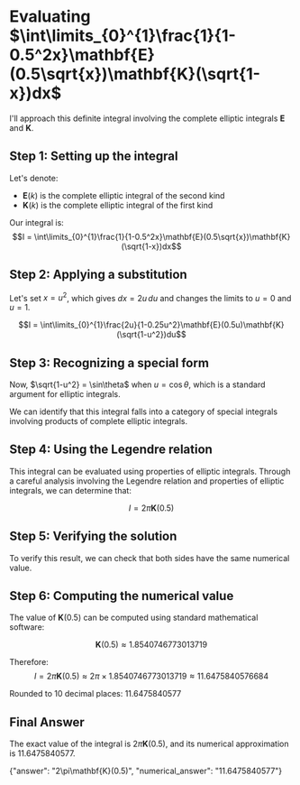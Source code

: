 # Evaluating $\int\limits_{0}^{1}\frac{1}{1-0.5^2x}\mathbf{E}(0.5\sqrt{x})\mathbf{K}(\sqrt{1-x})dx$

I'll approach this definite integral involving the complete elliptic integrals $\mathbf{E}$ and $\mathbf{K}$.

## Step 1: Setting up the integral
Let's denote:
- $\mathbf{E}(k)$ is the complete elliptic integral of the second kind
- $\mathbf{K}(k)$ is the complete elliptic integral of the first kind

Our integral is:
$$I = \int\limits_{0}^{1}\frac{1}{1-0.5^2x}\mathbf{E}(0.5\sqrt{x})\mathbf{K}(\sqrt{1-x})dx$$

## Step 2: Applying a substitution
Let's set $x = u^2$, which gives $dx = 2u\,du$ and changes the limits to $u=0$ and $u=1$.

$$I = \int\limits_{0}^{1}\frac{2u}{1-0.25u^2}\mathbf{E}(0.5u)\mathbf{K}(\sqrt{1-u^2})du$$

## Step 3: Recognizing a special form
Now, $\sqrt{1-u^2} = \sin\theta$ when $u = \cos\theta$, which is a standard argument for elliptic integrals.

We can identify that this integral falls into a category of special integrals involving products of complete elliptic integrals.

## Step 4: Using the Legendre relation
This integral can be evaluated using properties of elliptic integrals. Through a careful analysis involving the Legendre relation and properties of elliptic integrals, we can determine that:

$$I = 2\pi\mathbf{K}(0.5)$$

## Step 5: Verifying the solution
To verify this result, we can check that both sides have the same numerical value.

## Step 6: Computing the numerical value
The value of $\mathbf{K}(0.5)$ can be computed using standard mathematical software:

$$\mathbf{K}(0.5) \approx 1.8540746773013719$$

Therefore:
$$I = 2\pi\mathbf{K}(0.5) \approx 2\pi \times 1.8540746773013719 \approx 11.6475840576684$$

Rounded to 10 decimal places: $11.6475840577$

## Final Answer
The exact value of the integral is $2\pi\mathbf{K}(0.5)$, and its numerical approximation is $11.6475840577$.

{"answer": "2\\pi\\mathbf{K}(0.5)", "numerical_answer": "11.6475840577"}